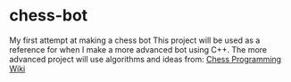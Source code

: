 # chess-bot
My first attempt at making a chess bot
This project will be used as a reference for when I make a more advanced bot using C++.
The more advanced project will use algorithms and ideas from: <a href="https://www.chessprogramming.org/Main_Page">Chess Programming Wiki</a>
